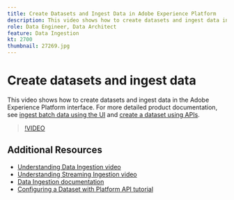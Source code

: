 ```yaml
---
title: Create Datasets and Ingest Data in Adobe Experience Platform
description: This video shows how to create datasets and ingest data in the Adobe Experience Platform interface.
role: Data Engineer, Data Architect
feature: Data Ingestion
kt: 2700
thumbnail: 27269.jpg
---
```


# Create datasets and ingest data

This video shows how to create datasets and ingest data in the Adobe Experience Platform interface. For more detailed product documentation, see [ingest batch data using the UI](https://experienceleague.adobe.com/docs/experience-platform/ingestion/tutorials/ingest-batch-data.html) and [create a dataset using APIs](https://experienceleague.adobe.com/docs/experience-platform/catalog/datasets/create.html).

>[!VIDEO](https://video.tv.adobe.com/v/27269?quality=12&learn=on)

## Additional Resources

* [Understanding Data Ingestion video](understanding-data-ingestion.md)
* [Understanding Streaming Ingestion video](understanding-streaming-ingestion.md)
* [Data Ingestion documentation](https://www.adobe.io/apis/experienceplatform/home/data-ingestion.html)
* [Configuring a Dataset with Platform API tutorial](https://www.adobe.com/go/data-configure-dataset-en)
